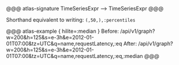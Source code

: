 @@@ atlas-signature
TimeSeriesExpr
-->
TimeSeriesExpr
@@@

Shorthand equivalent to writing: `(,50,),:percentiles`

@@@ atlas-example { hilite=:median }
Before: /api/v1/graph?w=200&h=125&s=e-3h&e=2012-01-01T07:00&tz=UTC&q=name,requestLatency,:eq
After: /api/v1/graph?w=200&h=125&s=e-3h&e=2012-01-01T07:00&tz=UTC&q=name,requestLatency,:eq,:median
@@@